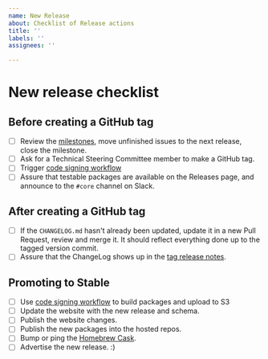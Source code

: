 ```yaml
---
name: New Release
about: Checklist of Release actions
title: ''
labels: ''
assignees: ''

---
```


<!-- Please only use this issue-type if you are creating a new release. -->

<!-- Set the issue title to 'New release checklist for version X.Y.Z'. -->

# New release checklist

## Before creating a GitHub tag

- [ ] Review the [milestones](https://github.com/osquery/osquery/milestones), move unfinished issues to the next release, close the milestone.
- [ ] Ask for a Technical Steering Committee member to make a GitHub tag.
- [ ] Trigger [code signing workflow](https://github.com/osquery/osquery-codesign/actions/workflows/release-generator.yml)
- [ ] Assure that testable packages are available on the Releases page, and announce to the `#core` channel on Slack.

## After creating a GitHub tag

- [ ] If the `CHANGELOG.md` hasn't already been updated, update it in a new Pull Request, review and merge it. It should reflect everything done up to the tagged version commit.
- [ ] Assure that the ChangeLog shows up in the [tag release notes](https://github.com/osquery/osquery/tags).

## Promoting to Stable
- [ ] Use [code signing workflow](https://github.com/osquery/osquery-codesign/actions/workflows/release-generator.yml) to build packages and upload to S3
- [ ] Update the website with the new release and schema.
- [ ] Publish the website changes.
- [ ] Publish the new packages into the hosted repos.
- [ ] Bump or ping the [Homebrew Cask](https://github.com/Homebrew/homebrew-cask/blob/master/Casks/osquery.rb).
- [ ] Advertise the new release. :)
